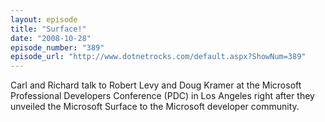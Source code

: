 ```yaml
---
layout: episode
title: "Surface!"
date: "2008-10-28"
episode_number: "389"
episode_url: "http://www.dotnetrocks.com/default.aspx?ShowNum=389"
---
```


Carl and Richard talk to Robert Levy and Doug Kramer at the Microsoft Professional Developers Conference (PDC) in Los Angeles right after they unveiled the Microsoft Surface to the Microsoft developer community.
